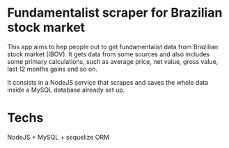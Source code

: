 # Fundamentalist scraper for Brazilian stock market
This app aims to hep people out to get fundamentalist data from Brazilian stock market (IBOV). It gets data from some sources and also includes some primary calculations, such as average price, net value, gross value, last 12 months gains and so on.

It consists in a NodeJS service that scrapes and saves the whole data inside a MySQL database already set up.

# Techs
NodeJS + MySQL + sequelize ORM
